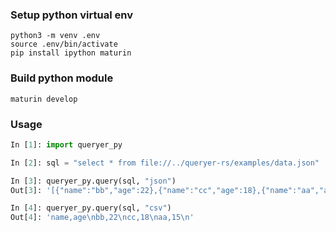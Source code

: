 ### Setup python virtual env
```shell
python3 -m venv .env
source .env/bin/activate
pip install ipython maturin
```

### Build python module
```shell
maturin develop
```

### Usage
```python
In [1]: import queryer_py

In [2]: sql = "select * from file://../queryer-rs/examples/data.json"

In [3]: queryer_py.query(sql, "json")
Out[3]: '[{"name":"bb","age":22},{"name":"cc","age":18},{"name":"aa","age":15}]'

In [4]: queryer_py.query(sql, "csv")
Out[4]: 'name,age\nbb,22\ncc,18\naa,15\n'
```
